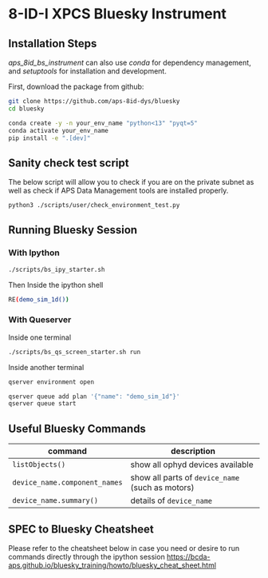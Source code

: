 # 8-ID-I XPCS Bluesky Instrument

## Installation Steps
*aps_8id_bs_instrument* can also use *conda* for dependency management, and
*setuptools* for installation and development.

First, download the package from github:

```bash
git clone https://github.com/aps-8id-dys/bluesky
cd bluesky
```

```bash
conda create -y -n your_env_name "python<13" "pyqt=5"
conda activate your_env_name
pip install -e ".[dev]"
```

## Sanity check test script
The below script will allow you to check if you are on the private subnet as
well as check if APS Data Management tools are installed properly.
```bash
python3 ./scripts/user/check_environment_test.py
```
## Running Bluesky Session
### With Ipython

```bash
./scripts/bs_ipy_starter.sh
```

Then Inside the ipython shell

```bash
RE(demo_sim_1d())
```

### With Queserver

Inside one terminal

```bash
./scripts/bs_qs_screen_starter.sh run
```

Inside another terminal

```bash
qserver environment open
```

```bash
qserver queue add plan '{"name": "demo_sim_1d"}'
qserver queue start
```

## Useful Bluesky Commands

command | description
--- | ---
`listObjects()` | show all ophyd devices available
`device_name.component_names` | show all parts of `device_name` (such as motors)
`device_name.summary()` | details of `device_name`

## SPEC to Bluesky Cheatsheet
Please refer to the cheatsheet below in case you need or desire to run commands directly through the ipython session
https://bcda-aps.github.io/bluesky_training/howto/bluesky_cheat_sheet.html
